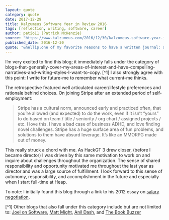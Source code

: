 ```yaml
---
layout: quote
category: quote
date: 2017-12-29
title: Kalzumeus Software Year in Review 2016
tags: [reflection, writing, software, career]
author: patio11 (Patrick McKenzie)
source: "https://www.kalzumeus.com/2016/12/30/kalzumeus-software-year-in-review-2016/"
published_date: 2016-12-30
quote: "&hellip;one of my favorite reasons to have a written journal: all I need to do is compare what I wrote prior to starting and what I think now, having a bit more context."
---
```


I&rsquo;m very excited to find this blog; it immediately falls under the
category of blogs-that-generally-cover-my-areas-of-interest-and-have-compelling-narratives-and-writing-styles-I-want-to-copy. [^1]
I also strongly agree with this point: I write for future-me to remember
what current-me thinks.

The retrospective featured well articulated career/lifestyle preferences and
rationale behind choices. On joining Stripe after an extended period of
self-employment:

>Stripe has a cultural norm, announced early and practiced often, that you’re allowed (and expected) to do the work, even if it isn’t “yours” to do based on team / title / seniority / org chart / assigned projects / etc. I love this. I have a bad case of business ADHD, and love finding novel challenges. Stripe has a huge surface area of fun problems, and solutions to them have absurd leverage. It’s like an MMORPG made out of money.

This really struck a chord with me. As HackGT 3 drew closer,
(before I became director) I was driven by this same motivation to work on
and inquire about challenges throughout the organization.
The sense of shared responsibility and opportunity motivated me throughout
the last year as director and was a large source of fulfillment. I look
forward to this sense of autonomy, responsibility, and accomplishment
in the future and especially when I start full-time at Heap.

To note: I initially found this blog through a link to his 2012 essay on
[salary negotiation](https://www.kalzumeus.com/2012/01/23/salary-negotiation/).

[^1] Other blogs that also fall under this category include but are not
limited to:
[Joel on Software](https://www.joelonsoftware.com/),
[Matt Might](http://matt.might.net/),
[Anil Dash](http://anildash.com/),
and [The Book Buzzer](http://thebookbuzzer.blogspot.com/)
